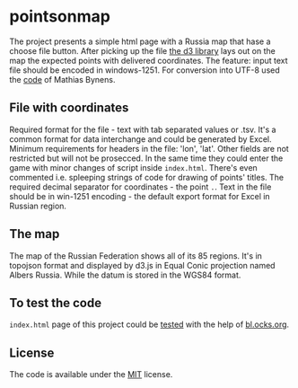 # pointsonmap
The project presents a simple html page with a Russia map that hase a choose file button. After picking up the file [the d3 library](https://github.com/d3/d3) lays out on the map the expected points with delivered coordinates. The feature: input text file should be encoded in windows-1251. For conversion into UTF-8 used the [code](https://github.com/mathiasbynens/windows-1251) of Mathias Bynens.

## File with coordinates
Required format for the file - text with tab separated values or .tsv. It's a common format for data interchange and could be generated by Excel.  
Minimum requirements for headers in the file: 'lon', 'lat'. Other fields are not restricted but will not be prosecced. In the same time they could enter the game with minor changes of script inside `index.html`. There's even commented i.e. spleeping strings of code for drawing of points' titles.
The required decimal separator for coordinates - the point `.`.
Text in the file should be in win-1251 encoding - the default export format for Excel in Russian region.

## The map
The map of the Russian Federation shows all of its 85 regions. It's in topojson format and displayed by d3.js in Equal Conic projection named Albers Russia. While the datum is stored in the WGS84 format.

## To test the code
`index.html` page of this project could be [tested](https://bl.ocks.org/novoagain/raw/2fddc384a1f06fdbbe7affc85a9d9b4d/) with the help of [bl.ocks.org](bl.ocks.org).

## License
The code is available under the [MIT](https://mths.be/mit) license.
